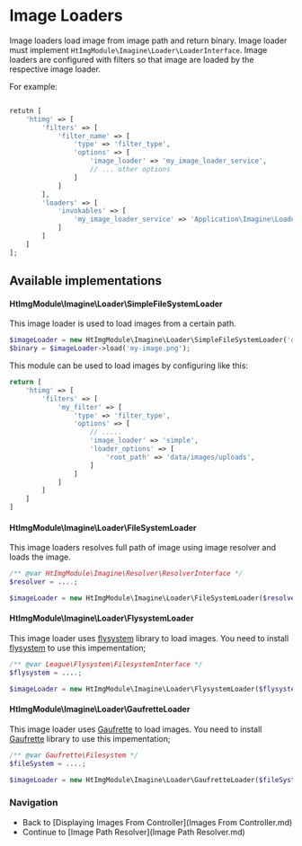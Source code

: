 Image Loaders
========================
Image loaders load image from image path and return binary. Image loader must implement `HtImgModule\Imagine\Loader\LoaderInterface`.
Image loaders are configured with filters so that image are loaded by the respective image loader.

For example:
```php

retutn [
    'htimg' => [
        'filters' => [
            'filter_name' => [
                'type' => 'filter_type',
                'options' => [
                    'image_loader' => 'my_image_loader_service',
                    // ... other options
                ]
            ]
        ],
        'loaders' => [
            'invokables' => [
                'my_image_loader_service' => 'Application\Imagine\Loader\MyImageLoader',
            ]
        ]
    ]
];
```

## Available implementations
#### HtImgModule\Imagine\Loader\SimpleFileSystemLoader
This image loader is used to load images from a certain path.
```php
$imageLoader = new HtImgModule\Imagine\Loader\SimpleFileSystemLoader('data/path/to/images');
$binary = $imageLoader->load('my-image.png');
```

This module can be used to load images by configuring like this:

```php
return [
    'htimg' => [
        'filters' => [
            'my_filter' => [
                'type' => 'filter_type',
                'options' => [
                    // .....
                    'image_loader' => 'simple',
                    'loader_options' => [
                        'root_path' => 'data/images/uploads',
                    ]
                ]
            ]        
        ]
    ]
]
```

#### HtImgModule\Imagine\Loader\FileSystemLoader
This image loaders resolves full path of image using image resolver and loads the image.
```php
/** @var HtImgModule\Imagine\Resolver\ResolverInterface */
$resolver = ....;

$imageLoader = new HtImgModule\Imagine\Loader\FileSystemLoader($resolver);
```

#### HtImgModule\Imagine\Loader\FlysystemLoader
This image loader uses [flysystem](https://github.com/thephpleague/flysystem) library to load images.
You need to install [flysystem](https://github.com/thephpleague/flysystem) to use this impementation;
```php
/** @var League\Flysystem\FilesystemInterface */
$flysystem = ....;

$imageLoader = new HtImgModule\Imagine\Loader\FlysystemLoader($flysystem);
```

#### HtImgModule\Imagine\Loader\GaufretteLoader
This image loader uses [Gaufrette](https://github.com/KnpLabs/Gaufrette) to load images.
You need to install [Gaufrette](https://github.com/KnpLabs/Gaufrette) library to use this impementation;
```php
/** @var Gaufrette\Filesystem */
$fileSystem = ....;

$imageLoader = new HtImgModule\Imagine\Loader\GaufretteLoader($fileSystem);
```

### Navigation

* Back to [Displaying Images From Controller](Images From Controller.md)
* Continue to [Image Path Resolver](Image Path Resolver.md)
